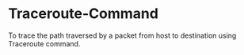 # Traceroute-Command
To trace the path traversed by a packet from host to destination using Traceroute command.
